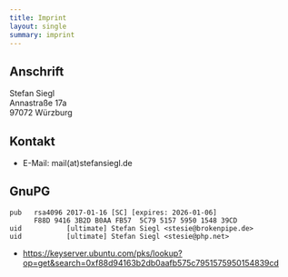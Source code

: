 ```yaml
---
title: Imprint
layout: single
summary: imprint
---
```

## Anschrift

Stefan Siegl  
Annastraße 17a  
97072 Würzburg

## Kontakt

- E-Mail: mail(at)stefansiegl.de

## GnuPG

```
pub   rsa4096 2017-01-16 [SC] [expires: 2026-01-06]
      F88D 9416 3B2D B0AA FB57  5C79 5157 5950 1548 39CD
uid           [ultimate] Stefan Siegl <stesie@brokenpipe.de>
uid           [ultimate] Stefan Siegl <stesie@php.net>
```

- https://keyserver.ubuntu.com/pks/lookup?op=get&search=0xf88d94163b2db0aafb575c7951575950154839cd
